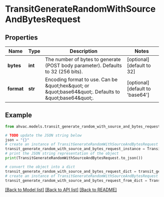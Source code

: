 # TransitGenerateRandomWithSourceAndBytesRequest


## Properties

Name | Type | Description | Notes
------------ | ------------- | ------------- | -------------
**bytes** | **int** | The number of bytes to generate (POST body parameter). Defaults to 32 (256 bits). | [optional] [default to 32]
**format** | **str** | Encoding format to use. Can be \&quot;hex\&quot; or \&quot;base64\&quot;. Defaults to \&quot;base64\&quot;. | [optional] [default to 'base64']

## Example

```python
from ahvac.models.transit_generate_random_with_source_and_bytes_request import TransitGenerateRandomWithSourceAndBytesRequest

# TODO update the JSON string below
json = "{}"
# create an instance of TransitGenerateRandomWithSourceAndBytesRequest from a JSON string
transit_generate_random_with_source_and_bytes_request_instance = TransitGenerateRandomWithSourceAndBytesRequest.from_json(json)
# print the JSON string representation of the object
print(TransitGenerateRandomWithSourceAndBytesRequest.to_json())

# convert the object into a dict
transit_generate_random_with_source_and_bytes_request_dict = transit_generate_random_with_source_and_bytes_request_instance.to_dict()
# create an instance of TransitGenerateRandomWithSourceAndBytesRequest from a dict
transit_generate_random_with_source_and_bytes_request_from_dict = TransitGenerateRandomWithSourceAndBytesRequest.from_dict(transit_generate_random_with_source_and_bytes_request_dict)
```
[[Back to Model list]](../README.md#documentation-for-models) [[Back to API list]](../README.md#documentation-for-api-endpoints) [[Back to README]](../README.md)


